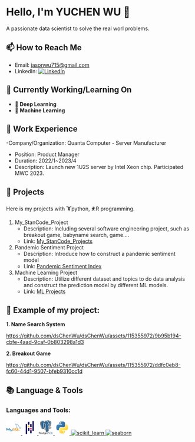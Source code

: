 # Hello, I'm YUCHEN WU 👋
A passionate data scientist to solve the real worl problems.

## 📫 How to Reach Me

- Email: jasonwu715@gmail.com
- LinkedIn: [![LinkedIn](https://img.shields.io/badge/LinkedIn-Connect-blue)](https://www.linkedin.com/in/jasonwu0715?lipi=urn%3Ali%3Apage%3Ad_flagship3_profile_view_base_contact_details%3BVNd%2BzwSuTV6o%2B2i4QROJsw%3D%3D)

## 🔭 Currently Working/Learning On
- 🌱  **Deep Learning**
- 🍁  **Machine Learning**  

## 💼 Work Experience

-Company/Organization: Quanta Computer - Server Manufacturer
  - Position: Product Manager
  - Duration: 2022/1~2023/4
  - Description: Launch new 1U2S server by Intel Xeon chip. Participated MWC 2023.

## 🚀 Projects

Here is my projects with 🏋️python, ⛹️R programming.

1. My_StanCode_Project
   - Description: Including several software engineering project, such as breakout game, babyname search,  game....
   - Link: [My_StanCode_Projects](https://github.com/dsChenWu/My_StanCode_Projects)
2. Pandemic Sentiment Project
   - Description: Introduce how to construct a pandemic sentiment model
   - Link: [Pandemic Sentiment Index](https://github.com/dsChenWu/Covid_Financail_Model)
3. Machine Learning Project
   - Description: Utilize different dataset and topics to do data analysis and construct the prediction model by different ML models.
   - Link: [ML Projects](https://github.com/dsChenWu/ML-Project)

## 🎯 Example of my project:

**1. Name Search System**


https://github.com/dsChenWu/dsChenWu/assets/115355972/9b95b194-cbfe-4aad-9caf-0b803298a1d3




**2. Breakout Game**


https://github.com/dsChenWu/dsChenWu/assets/115355972/ddfc0eb8-fc60-44d1-9507-bfeb9310cc1d


## 📚 Language & Tools
<h3 align="left">Languages and Tools:</h3>
<p align="left"> <a href="https://www.mysql.com/" target="_blank" rel="noreferrer"> <img src="https://raw.githubusercontent.com/devicons/devicon/master/icons/mysql/mysql-original-wordmark.svg" alt="mysql" width="40" height="40"/> </a> <a href="https://pandas.pydata.org/" target="_blank" rel="noreferrer"> <img src="https://raw.githubusercontent.com/devicons/devicon/2ae2a900d2f041da66e950e4d48052658d850630/icons/pandas/pandas-original.svg" alt="pandas" width="40" height="40"/> </a> <a href="https://www.postgresql.org" target="_blank" rel="noreferrer"> <img src="https://raw.githubusercontent.com/devicons/devicon/master/icons/postgresql/postgresql-original-wordmark.svg" alt="postgresql" width="40" height="40"/> </a> <a href="https://www.python.org" target="_blank" rel="noreferrer"> <img src="https://raw.githubusercontent.com/devicons/devicon/master/icons/python/python-original.svg" alt="python" width="40" height="40"/> </a> <a href="https://scikit-learn.org/" target="_blank" rel="noreferrer"> <img src="https://upload.wikimedia.org/wikipedia/commons/0/05/Scikit_learn_logo_small.svg" alt="scikit_learn" width="40" height="40"/> </a> <a href="https://seaborn.pydata.org/" target="_blank" rel="noreferrer"> <img src="https://seaborn.pydata.org/_images/logo-mark-lightbg.svg" alt="seaborn" width="40" height="40"/> </a> </p>
